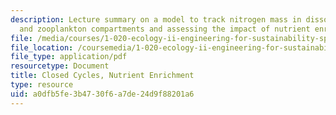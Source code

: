 ```yaml
---
description: Lecture summary on a model to track nitrogen mass in dissolved, phytoplankton,
  and zooplankton compartments and assessing the impact of nutrient enrichment.
file: /media/courses/1-020-ecology-ii-engineering-for-sustainability-spring-2008/a0dfb5fe3b4730f6a7de24d9f88201a6_lec5.pdf
file_location: /coursemedia/1-020-ecology-ii-engineering-for-sustainability-spring-2008/a0dfb5fe3b4730f6a7de24d9f88201a6_lec5.pdf
file_type: application/pdf
resourcetype: Document
title: Closed Cycles, Nutrient Enrichment
type: resource
uid: a0dfb5fe-3b47-30f6-a7de-24d9f88201a6
---
```

